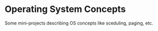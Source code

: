 # Operating System Concepts

Some mini-projects describing OS concepts like sceduling, paging, etc.
